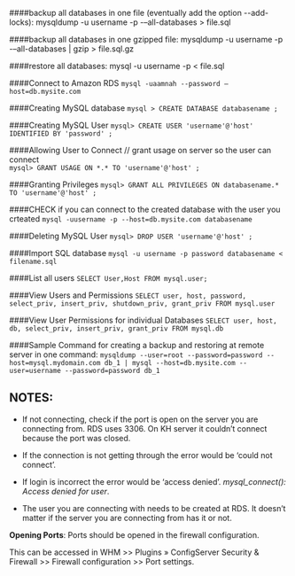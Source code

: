 ####backup all databases in one file (eventually add the option --add-locks):
mysqldump -u username -p -–all-databases > file.sql

####backup all databases in one gzipped file:
mysqldump -u username -p -–all-databases | gzip > file.sql.gz

####restore all databases:
mysql -u username -p < file.sql 



####Connect to Amazon RDS
`` mysql -uaamnah --password —host=db.mysite.com ``

####Creating MySQL database
`` mysql > CREATE DATABASE databasename ; ``

####Creating MySQL User
`` mysql> CREATE USER 'username'@'host' IDENTIFIED BY 'password' ; ``

####Allowing User to Connect
// grant usage on server so the user can connect  
`` mysql> GRANT USAGE ON *.* TO 'username'@'host' ; ``

####Granting Privileges
`` mysql> GRANT ALL PRIVILEGES ON databasename.* TO 'username'@'host' ; ``

####CHECK if you can connect to the created database with the user you crteated
`` mysql -uusername -p --host=db.mysite.com databasename  ``

####Deleting MySQL User
`` mysql> DROP USER 'username'@'host' ; ``


####Import SQL database
`` mysql -u username -p password databasename < filename.sql ``

####List all users
`` SELECT User,Host FROM mysql.user; ``

####View Users and Permissions
`` SELECT user, host, password, select_priv, insert_priv, shutdown_priv, grant_priv FROM mysql.user ``

####View User Permissions for individual Databases
`` SELECT user, host, db, select_priv, insert_priv, grant_priv FROM mysql.db ``

####Sample Command for creating a backup and restoring at remote server in one command: 
`` mysqldump --user=root --password=password --host=mysql.mydomain.com db_1 | mysql --host=db.mysite.com --user=username --password=password db_1 ``

NOTES:
---

   * If not connecting, check if the port is open on the server you are connecting from. RDS uses 3306. On KH server it couldn’t connect because the port was closed.

   * If the connection is not getting through the error would be ‘could not connect’.

   * If login is incorrect the error would be ‘access denied’. *mysql_connect(): Access denied for user*.

   * The user you are connecting with needs to be created at RDS. It doesn’t matter if the server you are connecting from has it or not.


**Opening Ports**:
Ports should be opened in the firewall configuration.

This can be accessed in WHM >> Plugins » ConfigServer Security & Firewall >> Firewall configuration >> Port settings.